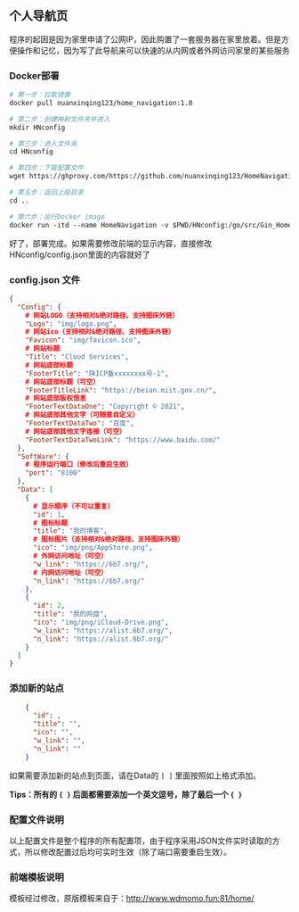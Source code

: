 ## 个人导航页
程序的起因是因为家里申请了公网IP，因此购置了一套服务器在家里放着。但是方便操作和记忆，因为写了此导航来可以快速的从内网或者外网访问家里的某些服务

### Docker部署
```dockerfile
# 第一步：拉取镜像
docker pull nuanxinqing123/home_navigation:1.0

# 第二步：创建映射文件夹并进入
mkdir HNconfig 

# 第三步：进入文件夹
cd HNconfig

# 第四步：下载配置文件
wget https://ghproxy.com/https://github.com/nuanxinqing123/HomeNavigation/blob/master/conf/config.json

# 第五步：返回上级目录
cd ..

# 第六步：运行Docker image
docker run -itd --name HomeNavigation -v $PWD/HNconfig:/go/src/Gin_HomeNavigation/conf -p 8082:8100 nuanxinqing123/home_navigation:1.0
```
好了，部署完成。如果需要修改前端的显示内容，直接修改 HNconfig/config.json里面的内容就好了

### config.json 文件
```json
{
  "Config": {
    # 网站LOGO（支持相对&绝对路径、支持图床外链）
    "Logo": "img/logo.png",
    # 网站ico（支持相对&绝对路径、支持图床外链）
    "Favicon": "img/favicon.ico",
    # 网站标题
    "Title": "Cloud Services",
    # 网站底部标题
    "FooterTitle": "陕ICP备xxxxxxxx号-1",
    # 网站底部标题（可空）
    "FooterTitleLink": "https://beian.miit.gov.cn/",
    # 网站底部版权信息
    "FooterTextDataOne": "Copyright © 2021",
    # 网站底部其他文字（可随意自定义）
    "FooterTextDataTwo": "百度",
    # 网站底部其他文字连接（可空）
    "FooterTextDataTwoLink": "https://www.baidu.com/"
  },
  "SoftWare": {
    # 程序运行端口（修改后重启生效）      
    "port": "8100"
  },
  "Data": [
    {
      # 显示顺序（不可以重复）   
      "id": 1,
      # 图标标题
      "title": "我的博客",
      # 图标图片（支持相对&绝对路径、支持图床外链）
      "ico": "img/png/AppStore.png",
      # 外网访问地址（可空）
      "w_link": "https://6b7.org/",
      # 内网访问地址（可空）  
      "n_link": "https://6b7.org/"
    },
    {
      "id": 2,
      "title": "我的网盘",
      "ico": "img/png/iCloud-Drive.png",
      "w_link": "https://alist.6b7.org/",
      "n_link": "https://alist.6b7.org/"
    }
  ]
}
```

### 添加新的站点
```json
    {
      "id": ,
      "title": "",
      "ico": "",
      "w_link": "",
      "n_link": ""
    }
```
如果需要添加新的站点到页面，请在Data的 `[ ]` 里面按照如上格式添加。

**Tips：所有的 `{ }` 后面都需要添加一个英文逗号，除了最后一个 `{ }`**

### 配置文件说明
以上配置文件是整个程序的所有配置项，由于程序采用JSON文件实时读取的方式，所以修改配置过后均可实时生效（除了端口需要重启生效）。


### 前端模板说明
模板经过修改，原版模板来自于：http://www.wdmomo.fun:81/home/